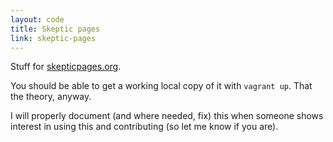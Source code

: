 ```yaml
---
layout: code
title: Skeptic pages
link: skeptic-pages
---
```


Stuff for [skepticpages.org](https://skepticpages.org).

You should be able to get a working local copy of it with `vagrant up`. That the
theory, anyway.

I will properly document (and where needed, fix) this when someone shows
interest in using this and contributing (so let me know if you are).

